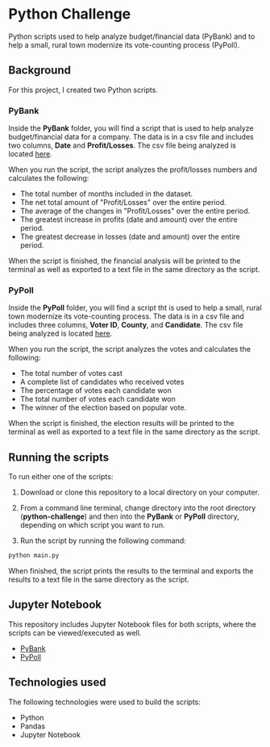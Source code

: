 # Python Challenge

Python scripts used to help analyze budget/financial data (PyBank) and to help a small, rural town modernize its vote-counting process (PyPoll).

## Background

For this project, I created two Python scripts.

### PyBank

Inside the **PyBank** folder, you will find a script that is used to help analyze budget/financial data for a company. The data is in a csv file and includes two columns, **Date** and **Profit/Losses**. The csv file being analyzed is located [here](./PyBank/Resources/budget_data.csv).

When you run the script, the script analyzes the profit/losses numbers and calculates the following:

* The total number of months included in the dataset.
* The net total amount of "Profit/Losses" over the entire period.
* The average of the changes in "Profit/Losses" over the entire period.
* The greatest increase in profits (date and amount) over the entire period.
* The greatest decrease in losses (date and amount) over the entire period.

When the script is finished, the financial analysis will be printed to the terminal as well as exported to a text file in the same directory as the script.

### PyPoll

Inside the **PyPoll** folder, you will find a script tht is used to help a small, rural town modernize its vote-counting process. The data is in a csv file and includes three columns, **Voter ID**, **County**, and **Candidate**. The csv file being analyzed is located [here](./PyPoll/Resources/election_data.csv).

When you run the script, the script analyzes the votes and calculates the following:

* The total number of votes cast
* A complete list of candidates who received votes
* The percentage of votes each candidate won
* The total number of votes each candidate won
* The winner of the election based on popular vote.

When the script is finished, the election results will be printed to the terminal as well as exported to a text file in the same directory as the script.

## Running the scripts

To run either one of the scripts:

1. Download or clone this repository to a local directory on your computer.

2. From a command line terminal, change directory into the root directory (**python-challenge**) and then into the **PyBank** or **PyPoll** directory, depending on which script you want to run.

3. Run the script by running the following command:

  ```bash
  python main.py
  ```

When finished, the script prints the results to the terminal and exports the results to a text file in the same directory as the script.

## Jupyter Notebook

This repository includes Jupyter Notebook files for both scripts, where the scripts can be viewed/executed as well.

* [PyBank](./PyBank/PyBank.ipynb)
* [PyPoll](./PyPoll/PyPoll.ipynb)

## Technologies used

The following technologies were used to build the scripts:

* Python
* Pandas
* Jupyter Notebook